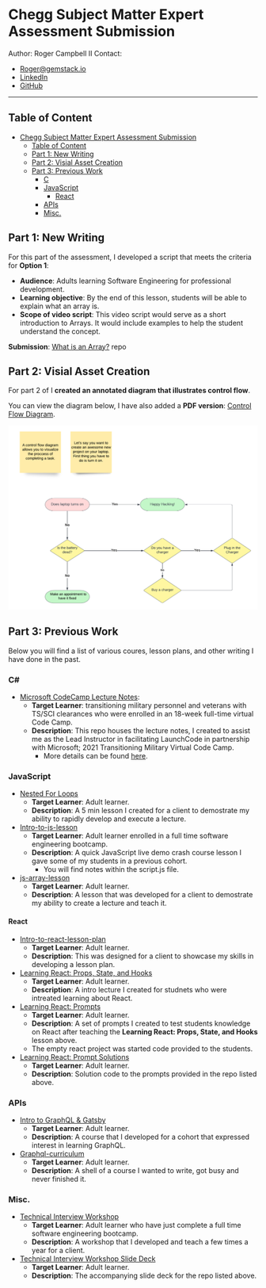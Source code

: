 # Chegg Subject Matter Expert Assessment Submission
Author: Roger Campbell II
Contact:
* Roger@gemstack.io
* [LinkedIn](https://www.linkedin.com/in/mrrogercampbell/)
* [GitHub](https://github.com/mrrogercampbell)

---

## Table of Content
- [Chegg Subject Matter Expert Assessment Submission](#chegg-subject-matter-expert-assessment-submission)
  - [Table of Content](#table-of-content)
  - [Part 1: New Writing](#part-1-new-writing)
  - [Part 2: Visial Asset Creation](#part-2-visial-asset-creation)
  - [Part 3: Previous Work](#part-3-previous-work)
    - [C](#c)
    - [JavaScript](#javascript)
      - [React](#react)
    - [APIs](#apis)
    - [Misc.](#misc)

## Part 1: New Writing
For this part of the assessment, I developed a script that meets the criteria for **Option 1**:
* **Audience**: Adults learning Software Engineering for professional development.
* **Learning objective**: By the end of this lesson, students will be able to explain what an array is.  
* **Scope of video script**: This video script would serve as a short introduction to Arrays. It would include examples to help the student understand the concept. 

**Submission**: [What is an Array?](https://github.com/mrrogercampbell/what-is-an-array) repo

## Part 2: Visial Asset Creation
For part 2 of I **created an annotated diagram that illustrates control flow**.

You can view the diagram below, I have also added a **PDF version**: [Control Flow Diagram](./pdfs/control-flow-diagram.pdf).

![control flow diagram](./assets/control-flow-diagram.png)

## Part 3: Previous Work
Below you will find a list of various coures, lesson plans, and other writing I have done in the past.

### C#
* [Microsoft CodeCamp Lecture Notes](https://github.com/mrrogercampbell/microsoft-codecamp-lecture-notes):
  * **Target Learner**: transitioning military personnel and veterans with TS/SCI clearances who were enrolled in an 18-week full-time virtual Code Camp.
  * **Description**: This repo houses the lecture notes, I created to assist me as the Lead Instructor in facilitating LaunchCode in partnership with Microsoft; 2021 Transitioning Military Virtual Code Camp.
    * More details can be found [here](https://www.launchcode.org/training/microsoft-codecamp-2021).

### JavaScript
* [Nested For Loops](https://github.com/mrrogercampbell/nested-loops-lesson)
  * **Target Learner**: Adult learner.
  * **Description**: A 5 min lesson I created for a client to demostrate my ability to rapidly develop and execute a lecture.
* [Intro-to-js-lesson](https://github.com/mrrogercampbell/intro-to-js-lesson)
  * **Target Learner**: Adult learner enrolled in a full time software engineering bootcamp.
  * **Description**: A quick JavaScript live demo crash course lesson I gave some of my students in a previous cohort.
    * You will find notes within the script.js file.
* [js-array-lesson](https://github.com/mrrogercampbell/js-array-lesson)
  * **Target Learner**: Adult learner.
  * **Description**: A lesson that was developed for a client to demostrate my ability to create a lecture and teach it.

#### React
* [Intro-to-react-lesson-plan](https://github.com/mrrogercampbell/intro-to-react-lesson-plan)
  * **Target Learner**: Adult learner.
  * **Description**: This was designed for a client to showcase my skills in developing a lesson plan.
* [Learning React: Props, State, and Hooks](https://github.com/mrrogercampbell/intro-to-react-lesson)
  * **Target Learner**: Adult learner.
  * **Description**: A intro lecture I created for studnets who were intreated learning about React.
* [Learning React: Prompts](https://github.com/mrrogercampbell/intro-to-react-lesson/tree/main/Prompts)
  * **Target Learner**: Adult learner.
  * **Description**:  A set of prompts I created to test students knowledge on React after teaching the **Learning React: Props, State, and Hooks** lesson above.
  * The empty react project was started code provided to the students.
* [Learning React: Prompt Solutions](https://github.com/mrrogercampbell/lesson-1-prompts)
  * **Target Learner**: Adult learner.
  * **Description**: Solution code to the prompts provided in the repo listed above.

### APIs
* [Intro to GraphQL & Gatsby](https://github.com/mrrogercampbell/graphql-gastby-lesson)
  * **Target Learner**: Adult learner.
  * **Description**: A course that I developed for a cohort that expressed interest in learning GraphQL.
* [Graphql-curriculum](https://github.com/mrrogercampbell/graphql-curriculum)
  * **Target Learner**: Adult learner.
  * **Description**: A shell of a course I wanted to write, got busy and never finished it.

### Misc.
* [Technical Interview Workshop](https://github.com/mrrogercampbell/technical-interview-workshop)
  * **Target Learner**: Adult learner who have just complete a full time software engineering bootcamp.
  * **Description**: A workshop that I developed and teach a few times a year for a client.
* [Technical Interview Workshop Slide Deck](https://docs.google.com/presentation/d/1zsId1oIYn7-mflEBfqzl10e2xXtUODp9sdUlbhEOHWw/edit?usp=sharing) 
  * **Target Learner**: Adult learner.
  * **Description**: The accompanying slide deck for the repo listed above.